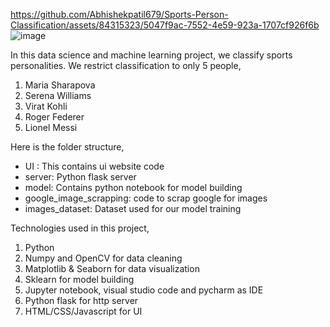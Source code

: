 
https://github.com/Abhishekpatil679/Sports-Person-Classification/assets/84315323/5047f9ac-7552-4e59-923a-1707cf926f6b
![image](https://github.com/Abhishekpatil679/Sports-Person-Classification/assets/84315323/4812b1f2-4d45-46ca-94fd-e735c1a140aa)



In this data science and machine learning project, we classify sports personalities. We restrict classification to only 5 people,
1) Maria Sharapova
2) Serena Williams
3) Virat Kohli
4) Roger Federer
5) Lionel Messi

Here is the folder structure,
* UI : This contains ui website code 
* server: Python flask server
* model: Contains python notebook for model building
* google_image_scrapping: code to scrap google for images
* images_dataset: Dataset used for our model training

Technologies used in this project,
1. Python
2. Numpy and OpenCV for data cleaning
3. Matplotlib & Seaborn for data visualization
4. Sklearn for model building
5. Jupyter notebook, visual studio code and pycharm as IDE
6. Python flask for http server
7. HTML/CSS/Javascript for UI
